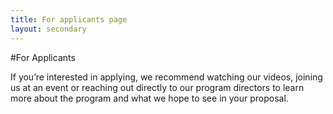 ```yaml
---
title: For applicants page
layout: secondary
---
```

#For Applicants

If you’re interested in applying, we recommend watching our videos, joining us at an event or reaching out directly to our program directors to learn more about the program and what we hope to see in your proposal.
